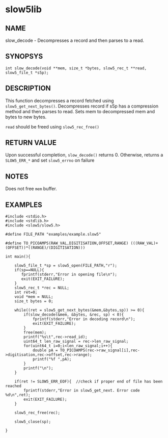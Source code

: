 # slow5lib

## NAME
slow_decode - Decompresses a record and then parses to a read.

## SYNOPSYS
`int slow_decode(void **mem, size_t *bytes, slow5_rec_t **read, slow5_file_t *s5p);`

## DESCRIPTION
This function decompresses a record fetched using `slow5_get_next_bytes()`.
Decompresses record if s5p has a compression method and then parses to read.
Sets mem to decompressed mem and bytes to new bytes.

`read` should be freed using `slow5_rec_free()`

## RETURN VALUE
Upon successful completion, `slow_decode()` returns 0. Otherwise, returns a `SLOW5_ERR_*` and set `slow5_errno` on failure

## NOTES

Does not free `mem` buffer.

## EXAMPLES

```
#include <stdio.h>
#include <stdlib.h>
#include <slow5/slow5.h>

#define FILE_PATH "examples/example.slow5"

#define TO_PICOAMPS(RAW_VAL,DIGITISATION,OFFSET,RANGE) (((RAW_VAL)+(OFFSET))*((RANGE)/(DIGITISATION)))

int main(){

    slow5_file_t *sp = slow5_open(FILE_PATH,"r");
    if(sp==NULL){
       fprintf(stderr,"Error in opening file\n");
       exit(EXIT_FAILURE);
    }
    slow5_rec_t *rec = NULL;
    int ret=0;
    void *mem = NULL;
    size_t bytes = 0;

    while((ret = slow5_get_next_bytes(&mem,&bytes,sp)) >= 0){
        if(slow_decode(&mem, &bytes, &rec, sp) < 0){
            fprintf(stderr,"Error in decoding record\n");
            exit(EXIT_FAILURE);
        }
        free(mem);
        printf("%s\t",rec->read_id);
        uint64_t len_raw_signal = rec->len_raw_signal;
        for(uint64_t i=0;i<len_raw_signal;i++){
            double pA = TO_PICOAMPS(rec->raw_signal[i],rec->digitisation,rec->offset,rec->range);
            printf("%f ",pA);
        }
        printf("\n");
    }

    if(ret != SLOW5_ERR_EOF){  //check if proper end of file has been reached
        fprintf(stderr,"Error in slow5_get_next. Error code %d\n",ret);
        exit(EXIT_FAILURE);
    }

    slow5_rec_free(rec);

    slow5_close(sp);

}
```
